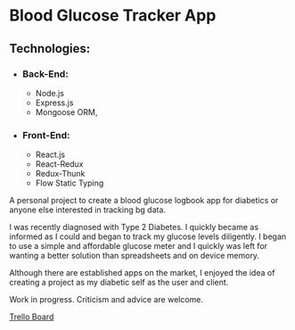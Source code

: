 # Blood Glucose Tracker App

## Technologies: 
  * ### Back-End: 
    * Node.js
    * Express.js 
    * Mongoose ORM,
  * ### Front-End:
    * React.js
    * React-Redux
    * Redux-Thunk
    * Flow Static Typing

A personal project to create a blood glucose logbook app for diabetics or anyone else interested in tracking bg data.

I was recently diagnosed with Type 2 Diabetes. I quickly became as informed as I could and began to track my glucose levels diligently.
I began to use a simple and affordable glucose meter and I quickly was left for wanting a better solution than spreadsheets and on device memory. 

Although there are established apps on the market, I enjoyed the idea of creating a project as my diabetic self as the user and client.

Work in progress. Criticism and advice are welcome.

[Trello Board](https://trello.com/b/PVswNIJN/bg-tracker-app) 
